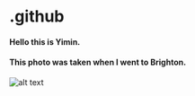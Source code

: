 # .github
#### Hello this is Yimin.

#### This photo was taken when I went to Brighton.

![alt text](https://github.com/gtb-2022-li-yimin/.github/blob/e4ecbaed576aee97334b95abeb31632387712635/DSC09225.JPG "My Oxford Trip")

